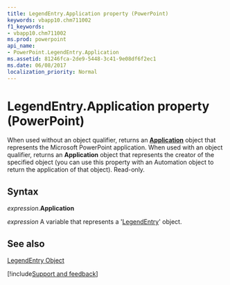 ```yaml
---
title: LegendEntry.Application property (PowerPoint)
keywords: vbapp10.chm711002
f1_keywords:
- vbapp10.chm711002
ms.prod: powerpoint
api_name:
- PowerPoint.LegendEntry.Application
ms.assetid: 81246fca-2de9-5448-3c41-9e08df6f2ec1
ms.date: 06/08/2017
localization_priority: Normal
---
```



# LegendEntry.Application property (PowerPoint)

When used without an object qualifier, returns an  **[Application](PowerPoint.Application.md)** object that represents the Microsoft PowerPoint application. When used with an object qualifier, returns an **Application** object that represents the creator of the specified object (you can use this property with an Automation object to return the application of that object). Read-only.


## Syntax

_expression_.**Application**

_expression_ A variable that represents a '[LegendEntry](PowerPoint.LegendEntry.md)' object.


## See also


[LegendEntry Object](PowerPoint.LegendEntry.md)

[!include[Support and feedback](~/includes/feedback-boilerplate.md)]